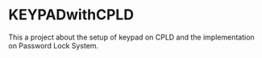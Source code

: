 # KEYPADwithCPLD
This a project about the setup of keypad on CPLD and the implementation on Password Lock System.
